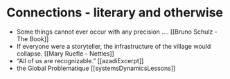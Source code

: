 # Connections - literary and otherwise  

- Some things cannot ever occur with any precision ....  [[Bruno Schulz - The Book]]  
- If everyone were a storyteller, the infrastructure of the village would collapse. [[Mary Ruefle - Nettles]]  
- “All of us are recognizable.” [[azadiExcerpt]]  
- the Global Problematique [[systemsDynamicsLessons]]  

  

